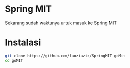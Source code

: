 # Spring MIT

Sekarang sudah waktunya untuk masuk ke Spring MIT


# Instalasi

```bash
git clone https://github.com/faoziaziz/SpringMIT goMit
cd goMIT
```
